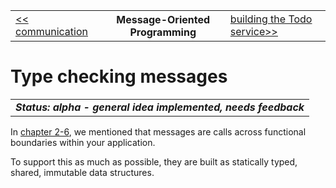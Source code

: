 <table>
  <tr>
    <td><a href="03_communication.md">&lt;&lt; communication</a></td>
    <th>Message-Oriented Programming</th>
    <td><a href="05_todo_service.md">building the Todo service&gt;&gt;</a></td>
  </tr>
</table>


# Type checking messages

<table>
  <tr>
    <td>
      <b><i>
        Status: alpha - general idea implemented, needs feedback
      </i></b>
    </td>
  </tr>
</table>

In [chapter 2-6](06_communication.md),
we mentioned that messages are calls across functional boundaries
within your application.

To support this as much as possible,
they are built as statically typed, shared, immutable data structures.

